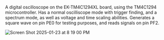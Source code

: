 A digital oscilloscope on the EK-TM4C1294XL board, using the TM4C1294 microcontroller.
Has a normal oscilliscope mode with trigger finding, and a spectrum mode, as well as voltage and time scaling abilities.
Generates a square wave on pin PE0 for testing purposes, and reads signals on pin PF2.

![Screen Shot 2025-01-23 at 8 19 00 PM](https://github.com/user-attachments/assets/c859f53f-5131-483f-b2c1-696d2e852c6a)
